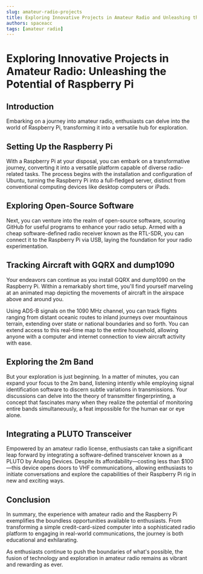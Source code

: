 ```yaml
---
slug: amateur-radio-projects
title: Exploring Innovative Projects in Amateur Radio and Unleashing the Potential of Raspberry Pi
authors: spaceacc
tags: [amateur radio]
---
```


# Exploring Innovative Projects in Amateur Radio: Unleashing the Potential of Raspberry Pi

## Introduction

Embarking on a journey into amateur radio, enthusiasts can delve into the world of Raspberry Pi, transforming it into a versatile hub for exploration.

<!--truncate-->

## Setting Up the Raspberry Pi

With a Raspberry Pi at your disposal, you can embark on a transformative journey, converting it into a versatile platform capable of diverse radio-related tasks. The process begins with the installation and configuration of Ubuntu, turning the Raspberry Pi into a full-fledged server, distinct from conventional computing devices like desktop computers or iPads.

## Exploring Open-Source Software

Next, you can venture into the realm of open-source software, scouring GitHub for useful programs to enhance your radio setup. Armed with a cheap software-defined radio receiver known as the RTL-SDR, you can connect it to the Raspberry Pi via USB, laying the foundation for your radio experimentation.

## Tracking Aircraft with GQRX and dump1090

Your endeavors can continue as you install GQRX and dump1090 on the Raspberry Pi. Within a remarkably short time, you'll find yourself marveling at an animated map depicting the movements of aircraft in the airspace above and around you. 

Using ADS-B signals on the 1090 MHz channel, you can track flights ranging from distant oceanic routes to inland journeys over mountainous terrain, extending over state or national boundaries and so forth. You can extend access to this real-time map to the entire household, allowing anyone with a computer and internet connection to view aircraft activity with ease.

## Exploring the 2m Band

But your exploration is just beginning. In a matter of minutes, you can expand your focus to the 2m band, listening intently while employing signal identification software to discern subtle variations in transmissions. Your discussions can delve into the theory of transmitter fingerprinting, a concept that fascinates many when they realize the potential of monitoring entire bands simultaneously, a feat impossible for the human ear or eye alone.

## Integrating a PLUTO Transceiver

Empowered by an amateur radio license, enthusiasts can take a significant leap forward by integrating a software-defined transceiver known as a PLUTO by Analog Devices. Despite its affordability—costing less than $100—this device opens doors to VHF communications, allowing enthusiasts to initiate conversations and explore the capabilities of their Raspberry Pi rig in new and exciting ways.

## Conclusion

In summary, the experience with amateur radio and the Raspberry Pi exemplifies the boundless opportunities available to enthusiasts. From transforming a simple credit-card-sized computer into a sophisticated radio platform to engaging in real-world communications, the journey is both educational and exhilarating. 

As enthusiasts continue to push the boundaries of what's possible, the fusion of technology and exploration in amateur radio remains as vibrant and rewarding as ever.
